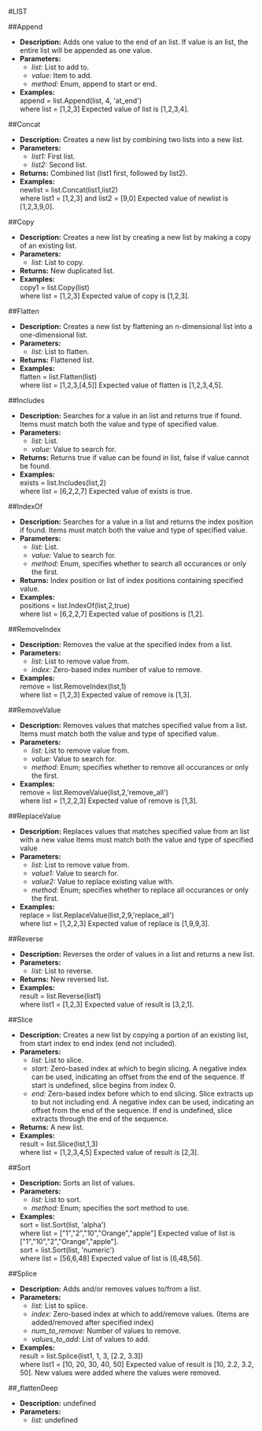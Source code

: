 #LIST    

##Append  
* **Description:** Adds one value to the end of an list.
If value is an list, the entire list will be appended as one value.  
* **Parameters:**  
  * *list:* List to add to.  
  * *value:* Item to add.  
  * *method:* Enum, append to start or end.  
* **Examples:**  
append = list.Append(list, 4, 'at_end')  
where list = [1,2,3]
Expected value of list is [1,2,3,4].
  
  
##Concat  
* **Description:** Creates a new list by combining two lists into a new list.  
* **Parameters:**  
  * *list1:* First list.  
  * *list2:* Second list.  
* **Returns:** Combined list (list1 first, followed by list2).  
* **Examples:**  
newlist = list.Concat(list1,list2)  
where list1 = [1,2,3]
and list2 = [9,0]
Expected value of newlist is [1,2,3,9,0].
  
  
##Copy  
* **Description:** Creates a new list by creating a new list by making a copy of an existing list.  
* **Parameters:**  
  * *list:* List to copy.  
* **Returns:** New duplicated list.  
* **Examples:**  
copy1 = list.Copy(list)  
where list = [1,2,3]
Expected value of copy is [1,2,3].
  
  
##Flatten  
* **Description:** Creates a new list by flattening an n-dimensional list into a one-dimensional list.  
* **Parameters:**  
  * *list:* List to flatten.  
* **Returns:** Flattened list.  
* **Examples:**  
flatten = list.Flatten(list)  
where list = [1,2,3,[4,5]]
Expected value of flatten is [1,2,3,4,5].
  
  
##Includes  
* **Description:** Searches for a value in an list and returns true if found.
Items must match both the value and type of specified value.  
* **Parameters:**  
  * *list:* List.  
  * *value:* Value to search for.  
* **Returns:** Returns true if value can be found in list, false if value cannot be found.  
* **Examples:**  
exists = list.Includes(list,2)  
where list = [6,2,2,7]
Expected value of exists is true.
  
  
##IndexOf  
* **Description:** Searches for a value in a list and returns the index position if found.
Items must match both the value and type of specified value.  
* **Parameters:**  
  * *list:* List.  
  * *value:* Value to search for.  
  * *method:* Enum, specifies whether to search all occurances or only the first.  
* **Returns:** Index position or list of index positions containing specified value.  
* **Examples:**  
positions = list.IndexOf(list,2,true)  
where list = [6,2,2,7]
Expected value of positions is [1,2].
  
  
##RemoveIndex  
* **Description:** Removes the value at the specified index from a list.  
* **Parameters:**  
  * *list:* List to remove value from.  
  * *index:* Zero-based index number of value to remove.  
* **Examples:**  
remove = list.RemoveIndex(list,1)  
where list = [1,2,3]
Expected value of remove is [1,3].
  
  
##RemoveValue  
* **Description:** Removes values that matches specified value from a list.
Items must match both the value and type of specified value.  
* **Parameters:**  
  * *list:* List to remove value from.  
  * *value:* Value to search for.  
  * *method:* Enum; specifies whether to remove all occurances or only the first.  
* **Examples:**  
remove = list.RemoveValue(list,2,'remove_all')  
where list = [1,2,2,3]
Expected value of remove is [1,3].
  
  
##ReplaceValue  
* **Description:** Replaces values that matches specified value from an list with a new value
Items must match both the value and type of specified value  
* **Parameters:**  
  * *list:* List to remove value from.  
  * *value1:* Value to search for.  
  * *value2:* Value to replace existing value with.  
  * *method:* Enum; specifies whether to replace all occurances or only the first.  
* **Examples:**  
replace = list.ReplaceValue(list,2,9,'replace_all')  
where list = [1,2,2,3]
Expected value of replace is [1,9,9,3].
  
  
##Reverse  
* **Description:** Reverses the order of values in a list and returns a new list.  
* **Parameters:**  
  * *list:* List to reverse.  
* **Returns:** New reversed list.  
* **Examples:**  
result = list.Reverse(list1)  
where list1 = [1,2,3]
Expected value of result is [3,2,1].
  
  
##Slice  
* **Description:** Creates a new list by copying a portion of an existing list, from start index to end index (end not included).  
* **Parameters:**  
  * *list:* List to slice.  
  * *start:* Zero-based index at which to begin slicing.
     A negative index can be used, indicating an offset from the end of the sequence.
     If start is undefined, slice begins from index 0.  
  * *end:* Zero-based index before which to end slicing. Slice extracts up to but not including end.
     A negative index can be used, indicating an offset from the end of the sequence.
     If end is undefined, slice extracts through the end of the sequence.  
* **Returns:** A new list.  
* **Examples:**  
result = list.Slice(list,1,3)  
where list = [1,2,3,4,5]
Expected value of result is [2,3].
  
  
##Sort  
* **Description:** Sorts an list of values.  
* **Parameters:**  
  * *list:* List to sort.  
  * *method:* Enum; specifies the sort method to use.  
* **Examples:**  
sort = list.Sort(list, 'alpha')  
where list = ["1","2","10","Orange","apple"]
Expected value of list is ["1","10","2","Orange","apple"].  
sort = list.Sort(list, 'numeric')  
where list = [56,6,48]
Expected value of list is [6,48,56].
  
  
##Splice  
* **Description:** Adds and/or removes values to/from a list.  
* **Parameters:**  
  * *list:* List to splice.  
  * *index:* Zero-based index at which to add/remove values. (Items are added/removed after specified index)  
  * *num_to_remove:* Number of values to remove.  
  * *values_to_add:* List of values to add.  
* **Examples:**  
result = list.Splice(list1, 1, 3, [2.2, 3.3])  
where list1 = [10, 20, 30, 40, 50]
Expected value of result is [10, 2.2, 3.2, 50]. New values were added where the values were removed.
  
  
##_flattenDeep  
* **Description:** undefined  
* **Parameters:**  
  * *list:* undefined  
  

